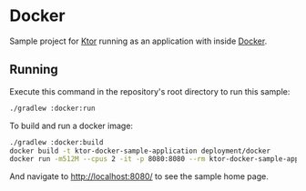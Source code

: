 # Docker

Sample project for [Ktor](http://ktor.io) running as an application with 
inside [Docker](https://www.docker.com/).

## Running

Execute this command in the repository's root directory to run this sample:

```bash
./gradlew :docker:run
```

To build and run a docker image:

```bash
./gradlew :docker:build
docker build -t ktor-docker-sample-application deployment/docker
docker run -m512M --cpus 2 -it -p 8080:8080 --rm ktor-docker-sample-application
```
 
And navigate to [http://localhost:8080/](http://localhost:8080/) to see the sample home page.  
